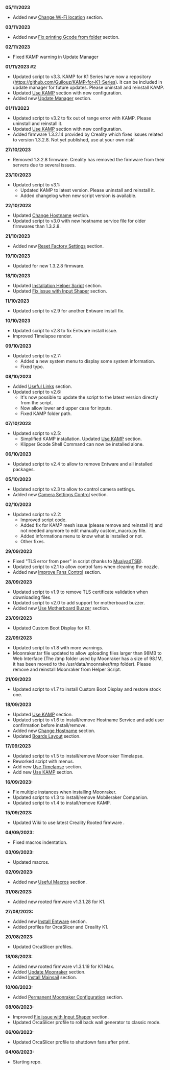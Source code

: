 **05/11/2023**
- Added new [Change Wi-Fi location](https://github.com/Guilouz/Creality-K1-and-K1-Max/wiki/Change-Wi%E2%80%90Fi-location) section.

**03/11/2023**
- Added new [Fix printing Gcode from folder](https://github.com/Guilouz/Creality-K1-and-K1-Max/wiki/Fix-printing-Gcode-from-folder) section.

**02/11/2023**
- Fixed KAMP warning in Update Manager

**01/11/2023 #2**
- Updated script to v3.3. KAMP for K1 Series have now a repository (https://github.com/Guilouz/KAMP-for-K1-Series). It can be included in update manager for future updates. Please uninstall and reinstall KAMP.
- Updated [Use KAMP](https://github.com/Guilouz/Creality-K1-and-K1-Max/wiki/Use-KAMP) section with new configuration.
- Added new [Update Manager](https://github.com/Guilouz/Creality-K1-and-K1-Max/wiki/Update-Manager) section.

**01/11/2023**
- Updated script to v3.2 to fix out of range error with KAMP. Please uninstall and reinstall it.
- Updated [Use KAMP](https://github.com/Guilouz/Creality-K1-and-K1-Max/wiki/Use-KAMP) section with new configuration.
- Added firmware 1.3.2.14 provided by Creality which fixes issues related to version 1.3.2.8. Not yet published, use at your own risk!

**27/10/2023**
- Removed 1.3.2.8 firmware. Creality has removed the firmware from their servers due to several issues.

**23/10/2023**
- Updated script to v3.1:
  - Updated KAMP to latest version. Please uninstall and reinstall it.
  - Added changelog when new script version is available.

**22/10/2023**
- Updated [Change Hostname](https://github.com/Guilouz/Creality-K1-and-K1-Max/wiki/Change-Hostname) section.
- Updated script to v3.0 with new hostname service file for older firmwares than 1.3.2.8.

**21/10/2023**
- Added new [Reset Factory Settings](https://github.com/Guilouz/Creality-K1-and-K1-Max/wiki/Reset-Factory-Settings) section.

**19/10/2023**
- Updated for new 1.3.2.8 firmware.

**18/10/2023**
- Updated [Installation Helper Script](https://github.com/Guilouz/Creality-K1-and-K1-Max/wiki/Installation-Helper-Script) section.
- Updated [Fix issue with Input Shaper](https://github.com/Guilouz/Creality-K1-and-K1-Max/wiki/Fix-issue-with-Input-Shaper) section.

**11/10/2023**
- Updated script to v2.9 for another Entware install fix.

**10/10/2023**
- Updated script to v2.8 to fix Entware install issue.
- Improved Timelapse render.

**09/10/2023**
- Updated script to v2.7:
  - Added a new system menu to display some system information.
  - Fixed typo.

**08/10/2023**
- Added [Useful Links](https://github.com/Guilouz/Creality-K1-and-K1-Max/wiki/Useful-Links) section.
- Updated script to v2.6:
  - It's now possible to update the script to the latest version directly from the script.
  - Now allow lower and upper case for inputs.
  - Fixed KAMP folder path.

**07/10/2023**
- Updated script to v2.5:
  - Simplified KAMP installation. Updated [Use KAMP](https://github.com/Guilouz/Creality-K1-and-K1-Max/wiki/Use-KAMP) section.
  - Klipper Gcode Shell Command can now be installed alone.

**06/10/2023**
- Updated script to v2.4 to allow to remove Entware and all installed packages.

**05/10/2023**
- Updated script to v2.3 to allow to control camera settings.
- Added new [Camera Settings Control](https://github.com/Guilouz/Creality-K1-and-K1-Max/wiki/Camera-Settings-Control) section.

**02/10/2023**
- Updated script to v2.2:
  - Improved script code.
  - Added fix for KAMP mesh issue (please remove and reinstall it) and not needed anymore to edit manually custom_macro.py file.
  - Added informations menu to know what is installed or not.
  - Other fixes.

**29/09/2023**
- Fixed "TLS error from peer" in script (thanks to [MuaiyadTSB](https://github.com/MuaiyadTSB)).
- Updated script to v2.1 to allow control fans when cleaning the nozzle.
- Added new [Improve Fans Control](https://github.com/Guilouz/Creality-K1-and-K1-Max/wiki/Improve-Fans-Control) section.

**28/09/2023**
- Updated script to v1.9 to remove TLS certificate validation when downloading files.
- Updated script to v2.0 to add support for motherboard buzzer.
- Added new [Use Motherboard Buzzer](https://github.com/Guilouz/Creality-K1-and-K1-Max/wiki/Use-Motherboard-Buzzer) section.

**23/09/2023**
- Updated Custom Boot Display for K1.

**22/09/2023**
- Updated script to v1.8 with more warnings.
- Moonraker.tar file updated to allow uploading files larger than 98MB to Web Interface (The /tmp folder used by Moonraker has a size of 98.1M, it has been moved to the /usr/data/moonraker/tmp folder). Please remove and reinstall Moonraker from Helper Script.

**21/09/2023**
- Updated script to v1.7 to install Custom Boot Display and restore stock one.

**18/09/2023**
- Updated [Use KAMP](https://github.com/Guilouz/Creality-K1-and-K1-Max/wiki/Use-KAMP) section.
- Updated script to v1.6 to install/remove Hostname Service and add user confirmation before install/remove.
- Added new [Change Hostname](https://github.com/Guilouz/Creality-K1-and-K1-Max/wiki/Change-Hostname) section.
- Updated [Boards Layout](https://github.com/Guilouz/Creality-K1-and-K1-Max/wiki/Boards-Layout) section.

**17/09/2023**
- Updated script to v1.5 to install/remove Moonraker Timelapse.
- Reworked script with menus.
- Add new [Use Timelapse](https://github.com/Guilouz/Creality-K1-and-K1-Max/wiki/Use-Timelapse) section.
- Add new [Use KAMP](https://github.com/Guilouz/Creality-K1-and-K1-Max/wiki/Use-KAMP) section.

**16/09/2023:**
- Fix multiple instances when installing Moonraker.
- Updated script to v1.3 to install/remove Mobileraker Companion.
- Updated script to v1.4 to install/remove KAMP.

**15/09/2023:**
- Updated Wiki to use latest Creality Rooted firmware .

**04/09/2023:**
- Fixed macros indentation.

**03/09/2023:**
- Updated macros.

**02/09/2023:**
- Added new [Useful Macros](https://github.com/Guilouz/Creality-K1-and-K1-Max/wiki/Useful-Macros) section.

**31/08/2023:**
- Added new rooted firmware v1.3.1.28 for K1.

**27/08/2023:**
- Added new [Install Entware](https://github.com/Guilouz/Creality-K1-and-K1-Max/wiki/Install-Entware) section.
- Added profiles for OrcaSlicer and Creality K1.

**20/08/2023:**
  - Updated OrcaSlicer profiles.

**18/08/2023:**
- Added new rooted firmware v1.3.1.19 for K1 Max.
- Added [Update Moonraker](https://github.com/Guilouz/Creality-K1-and-K1-Max/wiki/Update-Moonraker) section.
- Added [Install Mainsail](https://github.com/Guilouz/Creality-K1-and-K1-Max/wiki/Install-Mainsail) section.

**10/08/2023:**
- Added [Permanent Moonraker Configuration](https://github.com/Guilouz/Creality-K1-and-K1-Max/wiki/Permanent-Moonraker-Configuration) section.

**08/08/2023:**
- Improved [Fix issue with Input Shaper](https://github.com/Guilouz/Creality-K1-and-K1-Max/wiki/Fix-issue-with-Input-Shaper) section.
- Updated OrcaSlicer profile to roll back wall generator to classic mode.

**06/08/2023:**
  - Updated OrcaSlicer profile to shutdown fans after print.

**04/08/2023:**
  - Starting repo.